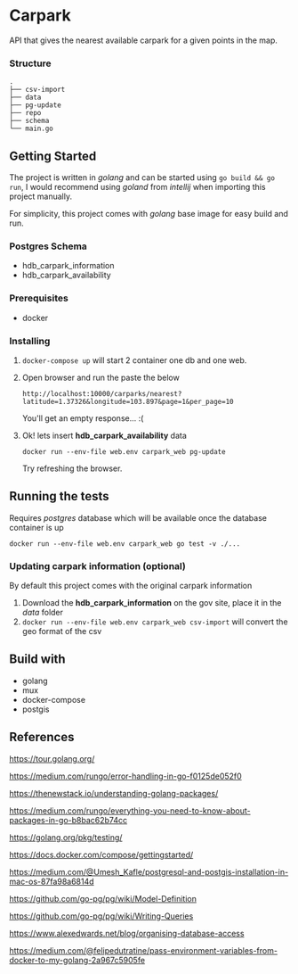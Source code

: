 # Carpark
API that gives the nearest available carpark for a given points in the map. 

### Structure
```
.
├── csv-import
├── data
├── pg-update
├── repo 
├── schema
└── main.go
```
## Getting Started
The project is written in _golang_ and can be started using `go build && go run`,
I would recommend using _goland_ from _intellij_ when importing this project manually. 

For simplicity, this project comes with _golang_ base image for easy build and run.

### Postgres Schema
* hdb_carpark_information
* hdb_carpark_availability

### Prerequisites
* docker

### Installing
1. `docker-compose up` will start 2 container one db and one web.
2. Open browser and run the paste the below
    ```
    http://localhost:10000/carparks/nearest?latitude=1.37326&longitude=103.897&page=1&per_page=10
    ```
    You'll get an empty response... :(

3. Ok! lets insert **hdb_carpark_availability** data
    ```
    docker run --env-file web.env carpark_web pg-update 
    ``` 
    Try refreshing the browser. 

## Running the tests
Requires _postgres_ database which will be available once the
 database container is up

```
docker run --env-file web.env carpark_web go test -v ./...
```

### Updating carpark information (optional)
By default this project comes with the original carpark information
1. Download the **hdb_carpark_information** on the gov site, place it in the _data_ folder
2. `docker run --env-file web.env carpark_web csv-import` will convert the geo format of the csv

## Build with
* golang
* mux
* docker-compose
* postgis

## References

https://tour.golang.org/

https://medium.com/rungo/error-handling-in-go-f0125de052f0

https://thenewstack.io/understanding-golang-packages/

https://medium.com/rungo/everything-you-need-to-know-about-packages-in-go-b8bac62b74cc

https://golang.org/pkg/testing/

https://docs.docker.com/compose/gettingstarted/

https://medium.com/@Umesh_Kafle/postgresql-and-postgis-installation-in-mac-os-87fa98a6814d

https://github.com/go-pg/pg/wiki/Model-Definition

https://github.com/go-pg/pg/wiki/Writing-Queries

https://www.alexedwards.net/blog/organising-database-access

https://medium.com/@felipedutratine/pass-environment-variables-from-docker-to-my-golang-2a967c5905fe
